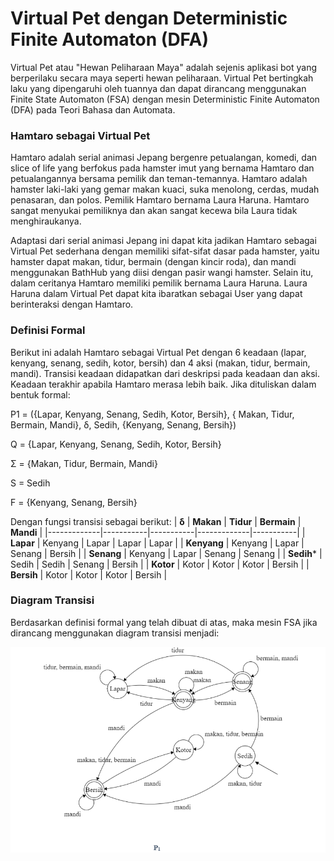 
# Virtual Pet dengan Deterministic Finite Automaton (DFA)
Virtual Pet atau "Hewan Peliharaan Maya" adalah sejenis aplikasi bot yang berperilaku secara maya seperti hewan peliharaan. Virtual Pet bertingkah laku yang dipengaruhi oleh tuannya dan dapat dirancang menggunakan Finite State Automaton (FSA) dengan mesin Deterministic Finite Automaton (DFA) pada Teori Bahasa dan Automata.

### Hamtaro sebagai Virtual Pet
Hamtaro adalah serial animasi Jepang bergenre petualangan, komedi, dan slice of life yang berfokus pada hamster imut yang bernama Hamtaro dan petualangannya bersama pemilik dan teman-temannya. Hamtaro adalah hamster laki-laki yang gemar makan kuaci, suka menolong, cerdas, mudah penasaran, dan polos. Pemilik Hamtaro bernama Laura Haruna. Hamtaro sangat menyukai pemiliknya dan akan sangat kecewa bila Laura tidak menghiraukanya.

Adaptasi dari serial animasi Jepang ini dapat kita jadikan Hamtaro sebagai Virtual Pet sederhana dengan memiliki sifat-sifat dasar pada hamster, yaitu hamster dapat makan, tidur, bermain (dengan kincir roda), dan mandi menggunakan BathHub yang diisi dengan pasir wangi hamster. Selain itu, dalam ceritanya Hamtaro memiliki pemilik bernama Laura Haruna. Laura Haruna dalam Virtual Pet dapat kita ibaratkan sebagai User yang dapat berinteraksi dengan Hamtaro.

### Definisi Formal
Berikut ini adalah Hamtaro sebagai Virtual Pet dengan 6 keadaan (lapar, kenyang, senang, sedih, kotor, bersih) dan 4 aksi (makan, tidur, bermain, mandi). Transisi keadaan didapatkan dari deskripsi pada keadaan dan aksi. Keadaan terakhir apabila Hamtaro merasa lebih baik. 
Jika dituliskan dalam bentuk formal:

P1 = ({Lapar, Kenyang, Senang, Sedih, Kotor, Bersih}, { Makan, Tidur, Bermain, Mandi}, δ, Sedih, {Kenyang, Senang, Bersih})

Q = {Lapar, Kenyang, Senang, Sedih, Kotor, Bersih}

Σ = {Makan, Tidur, Bermain, Mandi}

S = Sedih

F = {Kenyang, Senang, Bersih}

Dengan fungsi transisi sebagai berikut:
| **δ**       | **Makan** | **Tidur** | **Bermain** | **Mandi** |
|-------------|-----------|-----------|-------------|-----------|
| **Lapar**   | Kenyang   | Lapar     | Lapar       | Lapar     |
| **Kenyang** | Kenyang   | Lapar     | Senang      | Bersih    |
| **Senang**  | Kenyang   | Lapar     | Senang      | Senang    |
| **Sedih***  | Sedih     | Sedih     | Senang      | Bersih    |
| **Kotor**   | Kotor     | Kotor     | Kotor       | Bersih    |
| **Bersih**  | Kotor     | Kotor     | Kotor       | Bersih    |

### Diagram Transisi
Berdasarkan definisi formal yang telah dibuat di atas, maka mesin FSA jika dirancang menggunakan diagram transisi menjadi:

![Image](https://github.com/bashirhanafi/virtual-pet-dfa/blob/03ac8de3b44bb2ef22881c37ae13b3c1e6314ebb/src/Diagram%20Transisi.PNG)


